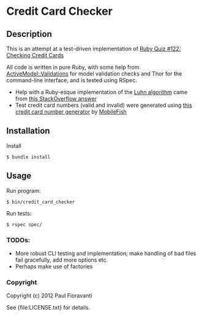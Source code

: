 # Credit Card Checker

## Description

This is an attempt at a test-driven implementation of [Ruby Quiz #122: Checking Credit Cards](http://www.rubyquiz.com/quiz122.html)

All code is written in pure Ruby, with some help from [ActiveModel::Validations](http://api.rubyonrails.org/classes/ActiveModel/Validations.html) for model validation checks and Thor for the command-line interface, and is tested using RSpec.

- Help with a Ruby-esque implementation of the [Luhn algorithm](http://en.wikipedia.org/wiki/Luhn_algorithm) came from [this StackOverflow answer](http://stackoverflow.com/a/9189731/567863)
- Test credit card numbers (valid and invalid) were generated using [this credit card number generator](http://www.mobilefish.com/services/credit_card_number_generator/credit_card_number_generator.php) by [MobileFish](http://www.mobilefish.com/)

## Installation

Install

    $ bundle install

## Usage

Run program:

    $ bin/credit_card_checker

Run tests:

    $ rspec spec/

### TODOs:

- More robust CLI testing and implementation; make handling of bad files fail gracefully, add more options etc.
- Perhaps make use of factories

### Copyright

Copyright (c) 2012 Paul Fioravanti

See {file:LICENSE.txt} for details.
